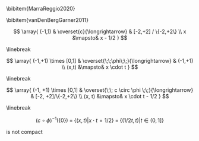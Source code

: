 \bibitem{MarraReggio2020}

\bibitem{vanDenBergGarner2011}

$$
  \array{
    (-1,1) 
    & 
      \overset{c}{\longrightarrow}
    &
    [-2,+2] / \{-2,+2\}
    \\ 
    x  &\mapsto& x - 1/2
  }
$$

\linebreak

$$
  \array{
    (-1,+1)
    \times
    [0,1]
    &
      \overset{\;\;\phi\;\;}{\longrightarrow}
    &
    (-1,+1)    
    \\
    (x,t) &\mapsto& x \cdot t 
  }
$$

\linebreak

$$
  \array{ 
     (-1, +1)
     \times
     [0,1]
     &
       \overset{\;\; c \circ \phi \;\;}{\longrightarrow}
     &
     [-2, +2]/\{-2,+2\}
     \\
     (x, t)
     &\mapsto&
     x  \cdot t - 1/2
  }
$$

\linebreak

$$
  (c  \circ  \phi)^{-1}( \{0\})
  \;=\;
  \{ (x,t)  \vert  x \cdot t = 1/2 \}
  \;=\;
  \{ (1/2t,  t  )  \vert t \in (0,1] \}
$$

is  not  compact
